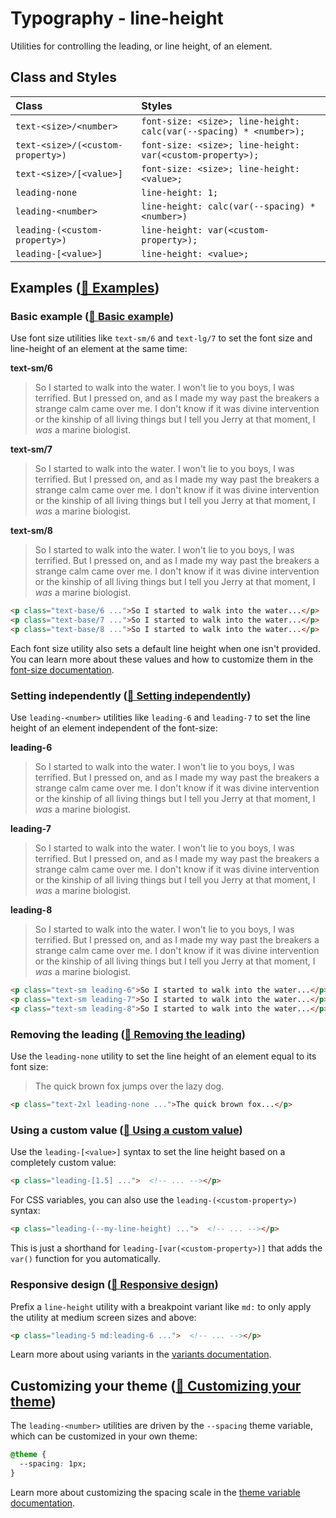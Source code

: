 # Typography - line-height

Utilities for controlling the leading, or line height, of an element.

## Class and Styles

| Class                     | Styles                                                                 |
| :------------------------ | :--------------------------------------------------------------------- |
| `text-<size>/<number>`    | `font-size: <size>; line-height: calc(var(--spacing) * <number>);`   |
| `text-<size>/(<custom-property>)` | `font-size: <size>; line-height: var(<custom-property>);`          |
| `text-<size>/[<value>]`   | `font-size: <size>; line-height: <value>;`                            |
| `leading-none`            | `line-height: 1;`                                                      |
| `leading-<number>`         | `line-height: calc(var(--spacing) * <number>)`                        |
| `leading-(<custom-property>)` | `line-height: var(<custom-property>);`                               |
| `leading-[<value>]`        | `line-height: <value>;`                                                |

## Examples ([🔗 Examples](https://tailwindcss.com/docs/line-height#examples))

### Basic example ([🔗 Basic example](https://tailwindcss.com/docs/line-height#basic-example))

Use font size utilities like `text-sm/6` and `text-lg/7` to set the font size and line-height of an element at the same time:

**text-sm/6**

> So I started to walk into the water. I won't lie to you boys, I was terrified. But I pressed on, and as I made my way past the breakers a strange calm came over me. I don't know if it was divine intervention or the kinship of all living things but I tell you Jerry at that moment, I _was_ a marine biologist.

**text-sm/7**

> So I started to walk into the water. I won't lie to you boys, I was terrified. But I pressed on, and as I made my way past the breakers a strange calm came over me. I don't know if it was divine intervention or the kinship of all living things but I tell you Jerry at that moment, I _was_ a marine biologist.

**text-sm/8**

> So I started to walk into the water. I won't lie to you boys, I was terrified. But I pressed on, and as I made my way past the breakers a strange calm came over me. I don't know if it was divine intervention or the kinship of all living things but I tell you Jerry at that moment, I _was_ a marine biologist.

```html
<p class="text-base/6 ...">So I started to walk into the water...</p>
<p class="text-base/7 ...">So I started to walk into the water...</p>
<p class="text-base/8 ...">So I started to walk into the water...</p>
```

Each font size utility also sets a default line height when one isn't provided. You can learn more about these values and how to customize them in the [font-size documentation](https://tailwindcss.com/docs/font-size).

### Setting independently ([🔗 Setting independently](https://tailwindcss.com/docs/line-height#setting-independently))

Use `leading-<number>` utilities like `leading-6` and `leading-7` to set the line height of an element independent of the font-size:

**leading-6**

> So I started to walk into the water. I won't lie to you boys, I was terrified. But I pressed on, and as I made my way past the breakers a strange calm came over me. I don't know if it was divine intervention or the kinship of all living things but I tell you Jerry at that moment, I _was_ a marine biologist.

**leading-7**

> So I started to walk into the water. I won't lie to you boys, I was terrified. But I pressed on, and as I made my way past the breakers a strange calm came over me. I don't know if it was divine intervention or the kinship of all living things but I tell you Jerry at that moment, I _was_ a marine biologist.

**leading-8**

> So I started to walk into the water. I won't lie to you boys, I was terrified. But I pressed on, and as I made my way past the breakers a strange calm came over me. I don't know if it was divine intervention or the kinship of all living things but I tell you Jerry at that moment, I _was_ a marine biologist.

```html
<p class="text-sm leading-6">So I started to walk into the water...</p>
<p class="text-sm leading-7">So I started to walk into the water...</p>
<p class="text-sm leading-8">So I started to walk into the water...</p>
```

### Removing the leading ([🔗 Removing the leading](https://tailwindcss.com/docs/line-height#removing-the-leading))

Use the `leading-none` utility to set the line height of an element equal to its font size:

> The quick brown fox jumps over the lazy dog.

```html
<p class="text-2xl leading-none ...">The quick brown fox...</p>
```

### Using a custom value ([🔗 Using a custom value](https://tailwindcss.com/docs/line-height#using-a-custom-value))

Use the `leading-[<value>]` syntax to set the line height based on a completely custom value:

```html
<p class="leading-[1.5] ...">  <!-- ... --></p>
```

For CSS variables, you can also use the `leading-(<custom-property>)` syntax:

```html
<p class="leading-(--my-line-height) ...">  <!-- ... --></p>
```

This is just a shorthand for `leading-[var(<custom-property>)]` that adds the `var()` function for you automatically.

### Responsive design ([🔗 Responsive design](https://tailwindcss.com/docs/line-height#responsive-design))

Prefix a `line-height` utility with a breakpoint variant like `md:` to only apply the utility at medium screen sizes and above:

```html
<p class="leading-5 md:leading-6 ...">  <!-- ... --></p>
```

Learn more about using variants in the [variants documentation](https://tailwindcss.com/docs/hover-focus-and-other-states).

## Customizing your theme ([🔗 Customizing your theme](https://tailwindcss.com/docs/line-height#customizing-your-theme))

The `leading-<number>` utilities are driven by the `--spacing` theme variable, which can be customized in your own theme:

```css
@theme {
  --spacing: 1px;
}
```

Learn more about customizing the spacing scale in the [theme variable documentation](https://tailwindcss.com/docs/theme).
